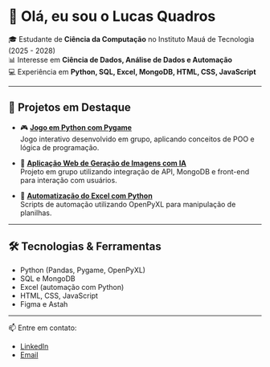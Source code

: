 # 👋 Olá, eu sou o Lucas Quadros

🎓 Estudante de **Ciência da Computação** no Instituto Mauá de Tecnologia (2025 - 2028)  
📊 Interesse em **Ciência de Dados, Análise de Dados e Automação**  
💻 Experiência em **Python, SQL, Excel, MongoDB, HTML, CSS, JavaScript**  

---

## 🚀 Projetos em Destaque
- 🎮 **[Jogo em Python com Pygame](link-do-repositorio)**  
  Jogo interativo desenvolvido em grupo, aplicando conceitos de POO e lógica de programação.

- 🤖 **[Aplicação Web de Geração de Imagens com IA](link-do-repositorio)**  
  Projeto em grupo utilizando integração de API, MongoDB e front-end para interação com usuários.

- 📑 **[Automatização do Excel com Python](link-do-repositorio)**  
  Scripts de automação utilizando OpenPyXL para manipulação de planilhas.

---

## 🛠️ Tecnologias & Ferramentas
- Python (Pandas, Pygame, OpenPyXL)  
- SQL e MongoDB  
- Excel (automação com Python)  
- HTML, CSS, JavaScript  
- Figma e Astah  

---

📫 Entre em contato:  
- [LinkedIn](https://www.linkedin.com/in/lucas-qdd/)  
- [Email](mailto:lucasquadrosdd@gmail.com)
